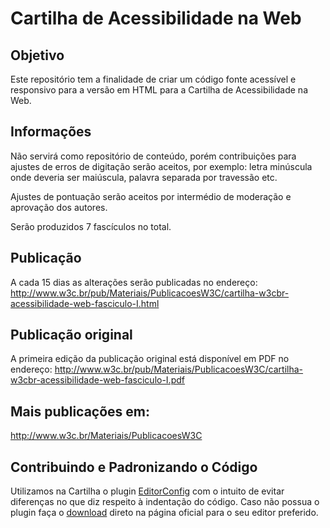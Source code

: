 # Cartilha de Acessibilidade na Web

## Objetivo
Este repositório tem a finalidade de criar um código fonte acessível e responsivo para a versão em HTML para a Cartilha de Acessibilidade na Web.

## Informações
Não servirá como repositório de conteúdo, porém contribuições para ajustes de erros de digitação serão aceitos, por exemplo: letra minúscula onde deveria ser maiúscula, palavra separada por travessão etc.

Ajustes de pontuação serão aceitos por intermédio de moderação e aprovação dos autores.

Serão produzidos 7 fascículos no total.

## Publicação
A cada 15 dias as alterações serão publicadas no endereço: 
http://www.w3c.br/pub/Materiais/PublicacoesW3C/cartilha-w3cbr-acessibilidade-web-fasciculo-I.html

## Publicação original
A primeira edição da publicação original está disponível em PDF no endereço:
http://www.w3c.br/pub/Materiais/PublicacoesW3C/cartilha-w3cbr-acessibilidade-web-fasciculo-I.pdf

## Mais publicações em:
http://www.w3c.br/Materiais/PublicacoesW3C

## Contribuindo e Padronizando o Código
Utilizamos na Cartilha o plugin [EditorConfig][1] com o intuito de evitar diferenças no que diz respeito à indentação do código.
Caso não possua o plugin faça o [download][2] direto na página oficial para o seu editor preferido.

[1]:	http://editorconfig.org/
[2]:	http://editorconfig.org/#download